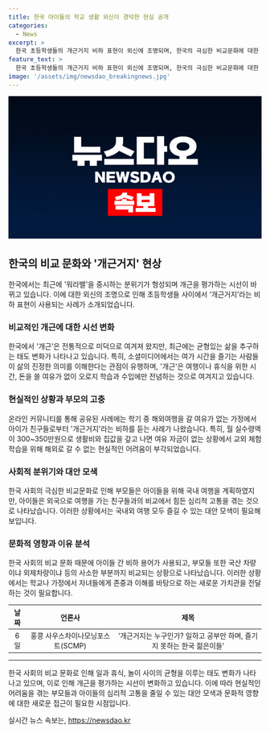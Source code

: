 ```yaml
---
title: 한국 아이들의 학교 생활 외신이 경악한 현실 공개
categories:
  - News
excerpt: >
  한국 초등학생들의 개근거지 비하 표현이 외신에 조명되며, 한국의 극심한 비교문화에 대한 논란이 불거지고 있다. 최근 한국에서 워라밸을 중시하는 분위기가 형성되며 개근을 평가하는 시선이 바뀌고 있으며, 삶의 균형을 찾는 태도 변화가 나타나고 있다. 개근거지 문화에 대한 비판도 제기되며, 무자녀 가구들은 한국의 무한경쟁과 비교 문화에 대한 부정적인 경험을 공유하고 있다. 이에 대한 부정적인 표현과 비판이 이어지고 있다.
feature_text: >
  한국 초등학생들의 개근거지 비하 표현이 외신에 조명되며, 한국의 극심한 비교문화에 대한 논란이 불거지고 있다. 최근 한국에서 워라밸을 중시하는 분위기가 형성되며 개근을 평가하는 시선이 바뀌고 있으며, 삶의 균형을 찾는 태도 변화가 나타나고 있다. 개근거지 문화에 대한 비판도 제기되며, 무자녀 가구들은 한국의 무한경쟁과 비교 문화에 대한 부정적인 경험을 공유하고 있다. 이에 대한 부정적인 표현과 비판이 이어지고 있다.
image: '/assets/img/newsdao_breakingnews.jpg'
---
```


<p><img src="/assets/img/newsdao_breakingnews.jpg" alt="flaretime 속보" /></p>

<h2 data-ke-size="size26">한국의 비교 문화와 '개근거지' 현상</h2>

<p data-ke-size="size16">한국에서는 최근에 '워라밸'을 중시하는 분위기가 형성되며 개근을 평가하는 시선이 바뀌고 있습니다. 이에 대한 외신의 조명으로 인해 초등학생들 사이에서 ‘개근거지’라는 비하 표현이 사용되는 사례가 소개되었습니다.</p>

<h3><b>비교적</b>인 개근에 대한 시선 변화</h3>

<p data-ke-size="size16">한국에서 '개근'은 전통적으로 미덕으로 여겨져 왔지만, 최근에는 균형있는 삶을 추구하는 태도 변화가 나타나고 있습니다. 특히, 소셜미디어에서는 여가 시간을 즐기는 사람들이 삶의 진정한 의미를 이해한다는 관점이 유행하며, '개근'은 여행이나 휴식을 위한 시간, 돈을 쓸 여유가 없이 오로지 학습과 수입에만 전념하는 것으로 여겨지고 있습니다.</p>

<h3><b>현실적인</b> 상황과 부모의 고충</h3>

<p data-ke-size="size16">온라인 커뮤니티를 통해 공유된 사례에는 학기 중 해외여행을 갈 여유가 없는 가정에서 아이가 친구들로부터 '개근거지'라는 비하를 듣는 사례가 나왔습니다. 특히, 월 실수령액이 300~350만원으로 생활비와 집값을 갚고 나면 여유 자금이 없는 상황에서 교외 체험 학습을 위해 해외로 갈 수 없는 현실적인 어려움이 부각되었습니다.</p>

<h3><b>사회적</b> 분위기와 대안 모색</h3>

<p data-ke-size="size16">한국 사회의 극심한 비교문화로 인해 부모들은 아이들을 위해 국내 여행을 계획하였지만, 아이들은 외국으로 여행을 가는 친구들과의 비교에서 힘든 심리적 고통을 겪는 것으로 나타났습니다. 이러한 상황에서는 국내외 여행 모두 즐길 수 있는 대안 모색이 필요해 보입니다.</p>

<h3><b>문화적</b> 영향과 이유 분석</h3>

<p data-ke-size="size16">한국 사회의 비교 문화 때문에 아이들 간 비하 용어가 사용되고, 부모들 또한 국산 차량이냐 외제차량이냐 등의 사소한 부분까지 비교되는 상황으로 나타났습니다. 이러한 상황에서는 학교나 가정에서 자녀들에게 존중과 이해를 바탕으로 하는 새로운 가치관을 전달하는 것이 필요합니다.</p>

<table>
  <thead>
    <tr>
      <th style="text-align: center;">날짜</th>
      <th style="text-align: center;">언론사</th>
      <th style="text-align: center;">제목</th>
    </tr>
  </thead>
  <tbody>
    <tr>
      <td style="text-align: center;">6일</td>
      <td style="text-align: center;">홍콩 사우스차이나모닝포스트(SCMP)</td>
      <td style="text-align: center;">‘개근거지는 누구인가? 일하고 공부만 하며, 즐기지 못하는 한국 젊은이들’</td>
    </tr>
  </tbody>
</table>

<hr>

<p data-ke-size="size16">한국 사회의 비교 문화로 인해 일과 휴식, 놀이 사이의 균형을 이루는 태도 변화가 나타나고 있으며, 이로 인해 개근을 평가하는 시선이 변화하고 있습니다. 이에 따라 현실적인 어려움을 겪는 부모들과 아이들의 심리적 고통을 줄일 수 있는 대안 모색과 문화적 영향에 대한 새로운 접근이 필요한 시점입니다. </p>
실시간 뉴스 속보는, <a href="https://newsdao.kr" rel="dofollow">https://newsdao.kr</a>


